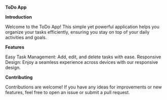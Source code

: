 **ToDo App**

**Introduction**

Welcome to the ToDo App! This simple yet powerful application helps you organize your tasks efficiently, ensuring you stay on top of your daily activities and goals.

**Features**

Easy Task Management: Add, edit, and delete tasks with ease.
Responsive Design: Enjoy a seamless experience across devices with our responsive design.

**Contributing**

Contributions are welcome! If you have any ideas for improvements or new features, feel free to open an issue or submit a pull request.
